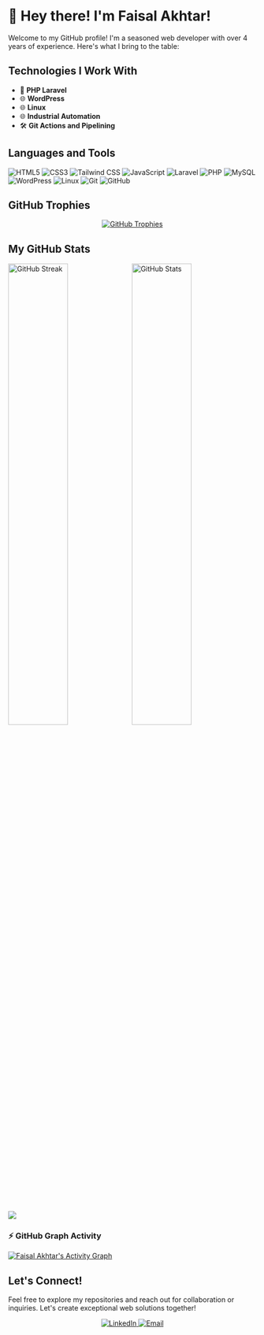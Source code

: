 # 👋 Hey there! I'm Faisal Akhtar!

Welcome to my GitHub profile! I'm a seasoned web developer with over 4 years of experience. Here's what I bring to the table:

## Technologies I Work With

- 🚀 **PHP Laravel**
- 🌐 **WordPress**
- 🌐 **Linux**
- 🌐 **Industrial Automation**
- 🛠️ **Git Actions and Pipelining**

## Languages and Tools

<p align="left">
    <img src="https://img.shields.io/badge/HTML5-E34F26.svg?style=for-the-badge&logo=HTML5&logoColor=white" alt="HTML5"/>
    <img src="https://img.shields.io/badge/CSS3-1572B6.svg?style=for-the-badge&logo=CSS3&logoColor=white" alt="CSS3"/>
    <img src="https://img.shields.io/badge/Tailwind%20CSS-06B6D4.svg?style=for-the-badge&logo=Tailwind-CSS&logoColor=white" alt="Tailwind CSS"/>
    <img src="https://img.shields.io/badge/JavaScript-F7DF1E.svg?style=for-the-badge&logo=JavaScript&logoColor=black" alt="JavaScript"/>
    <img src="https://img.shields.io/badge/Laravel-FF2D20.svg?style=for-the-badge&logo=Laravel&logoColor=white" alt="Laravel"/>
    <img src="https://img.shields.io/badge/PHP-777BB4.svg?style=for-the-badge&logo=PHP&logoColor=white" alt="PHP"/>
    <img src="https://img.shields.io/badge/MySQL-4479A1.svg?style=for-the-badge&logo=MySQL&logoColor=white" alt="MySQL"/>
    <img src="https://img.shields.io/badge/WordPress-21759B.svg?style=for-the-badge&logo=WordPress&logoColor=white" alt="WordPress"/>
    <img src="https://img.shields.io/badge/Linux-FCC624.svg?style=for-the-badge&logo=Linux&logoColor=black" alt="Linux"/>
    <img src="https://img.shields.io/badge/Git-F05032.svg?style=for-the-badge&logo=Git&logoColor=white" alt="Git"/>
    <img src="https://img.shields.io/badge/GitHub-181717.svg?style=for-the-badge&logo=GitHub&logoColor=white" alt="GitHub"/>
</p>

## GitHub Trophies

<p align="center">
    <a href="https://github.com/faisal336">
        <img src="https://github-profile-trophy.vercel.app/?username=faisal336&theme=radical&margin-h=15&column=7" alt="GitHub Trophies"/>
    </a>
</p>

## My GitHub Stats

<div>
  <img align="center" width="49%" src="https://github-readme-streak-stats.herokuapp.com/?user=faisal336&theme=radical" alt="GitHub Streak" />
  <img align="center" width="49%" src="https://github-readme-stats.vercel.app/api?username=faisal336&show_icons=true&locale=en&theme=radical" alt="GitHub Stats" />
</div>

![](https://activity-graph.herokuapp.com/graph?username=faisal336&theme=redical)


<h3> ⚡ GitHub Graph Activity </h3>

<a href="https://github.com/faisal336">
  <img alt="Faisal Akhtar's Activity Graph" src="https://github-readme-activity-graph.vercel.app/graph/?username=faisal336&bg_color=000000&color=4c71f2&line=4c71f2&point=ffffff&area=true&area_color=8ca4f8&hide_border=true" />
</a>

## Let's Connect!

Feel free to explore my repositories and reach out for collaboration or inquiries. Let's create exceptional web solutions together!

<p align="center">
    <a href="https://www.linkedin.com/in/faisal-akhtar336/">
        <img src="https://img.shields.io/badge/LinkedIn-0077B5.svg?style=for-the-badge&logo=LinkedIn&logoColor=white" alt="LinkedIn"/>
    </a>
    <a href="mailto:faisalakhtar336@gmail.com">
        <img src="https://img.shields.io/badge/Email-D14836.svg?style=for-the-badge&logo=Gmail&logoColor=white" alt="Email"/>
    </a>
</p>
